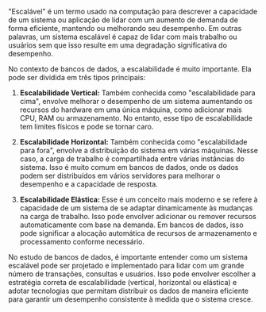 
"Escalável" é um termo usado na computação para descrever a capacidade de um sistema ou aplicação de lidar com um aumento de demanda de forma eficiente, mantendo ou melhorando seu desempenho. Em outras palavras, um sistema escalável é capaz de lidar com mais trabalho ou usuários sem que isso resulte em uma degradação significativa do desempenho.

No contexto de bancos de dados, a escalabilidade é muito importante. Ela pode ser dividida em três tipos principais:

1. **Escalabilidade Vertical:** Também conhecida como "escalabilidade para cima", envolve melhorar o desempenho de um sistema aumentando os recursos do hardware em uma única máquina, como adicionar mais CPU, RAM ou armazenamento. No entanto, esse tipo de escalabilidade tem limites físicos e pode se tornar caro.

2. **Escalabilidade Horizontal:** Também conhecida como "escalabilidade para fora", envolve a distribuição do sistema em várias máquinas. Nesse caso, a carga de trabalho é compartilhada entre várias instâncias do sistema. Isso é muito comum em bancos de dados, onde os dados podem ser distribuídos em vários servidores para melhorar o desempenho e a capacidade de resposta.

3. **Escalabilidade Elástica:** Esse é um conceito mais moderno e se refere à capacidade de um sistema de se adaptar dinamicamente às mudanças na carga de trabalho. Isso pode envolver adicionar ou remover recursos automaticamente com base na demanda. Em bancos de dados, isso pode significar a alocação automática de recursos de armazenamento e processamento conforme necessário.

No estudo de bancos de dados, é importante entender como um sistema escalável pode ser projetado e implementado para lidar com um grande número de transações, consultas e usuários. Isso pode envolver escolher a estratégia correta de escalabilidade (vertical, horizontal ou elástica) e adotar tecnologias que permitam distribuir os dados de maneira eficiente para garantir um desempenho consistente à medida que o sistema cresce.